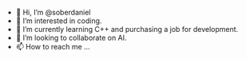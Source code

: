 - 👋 Hi, I’m @soberdaniel
- 👀 I’m interested in coding.
- 🌱 I’m currently learning C++ and purchasing a job for development.
- 💞️ I’m looking to collaborate on AI.
- 📫 How to reach me ...

<!---
soberdaniel/soberdaniel is a ✨ special ✨ repository because its `README.md` (this file) appears on your GitHub profile.
You can click the Preview link to take a look at your changes.
--->
